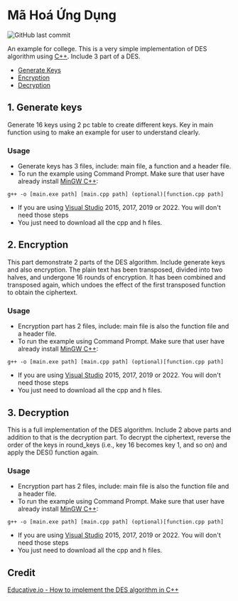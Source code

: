 # Mã Hoá Ứng Dụng
![GitHub last commit](https://img.shields.io/github/last-commit/Khang-Sully/DES-algorithm)

An example for college. This is a very simple implementation of DES algorithm using [C++](https://www.cplusplus.com/). Include 3 part of a DES.
* [Generate Keys](#1-generate-keys)
* [Encryption](#2-encryption)
* [Decryption](#3-decryption)
## 1. Generate keys
Generate 16 keys using 2 pc table to create different keys. Key in main function using to make an example for user to understand clearly.
### Usage
- Generate keys has 3 files, include: main file, a function and a header file.
- To run the example using Command Prompt. Make sure that user have already install [MinGW C++](https://www.ics.uci.edu/~pattis/common/handouts/mingweclipse/mingw.html):
```
g++ -o [main.exe path] [main.cpp path] (optional)[function.cpp path]
```
- If you are using [Visual Studio](https://visualstudio.microsoft.com/) 2015, 2017, 2019 or 2022. You will don't need those steps
- You just need to download all the cpp and h files.
## 2. Encryption
This part demonstrate 2 parts of the DES algorithm. Include generate keys and also encryption. The plain text has been transposed, divided into two halves, and undergone 16 rounds of encryption. It has been combined and transposed again, which​ undoes the effect of the first transposed function to obtain the ciphertext.
### Usage
- Encryption part has 2 files, include: main file is also the function file and a header file.
- To run the example using Command Prompt. Make sure that user have already install [MinGW C++](https://www.ics.uci.edu/~pattis/common/handouts/mingweclipse/mingw.html):
```
g++ -o [main.exe path] [main.cpp path] (optional)[function.cpp path]
```
- If you are using [Visual Studio](https://visualstudio.microsoft.com/) 2015, 2017, 2019 or 2022. You will don't need those steps
- You just need to download all the cpp and h files.
## 3. Decryption
This is a full implementation of the DES algorithm. Include 2 above parts and addition to that is the decryption part. To decrypt the ciphertext, reverse the order of the keys in round_keys (i.e., key 16 becomes key 1, and so on) and apply the DES() function again.
### Usage
- Encryption part has 2 files, include: main file is also the function file and a header file.
- To run the example using Command Prompt. Make sure that user have already install [MinGW C++](https://www.ics.uci.edu/~pattis/common/handouts/mingweclipse/mingw.html):
```
g++ -o [main.exe path] [main.cpp path] (optional)[function.cpp path]
```
- If you are using [Visual Studio](https://visualstudio.microsoft.com/) 2015, 2017, 2019 or 2022. You will don't need those steps
- You just need to download all the cpp and h files.
## Credit
[Educative.io - How to implement the DES algorithm in C++](https://www.educative.io/edpresso/how-to-implement-the-des-algorithm-in-cpp)